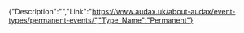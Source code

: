 {"Description":"","Link":"https://www.audax.uk/about-audax/event-types/permanent-events/","Type_Name":"Permanent"}